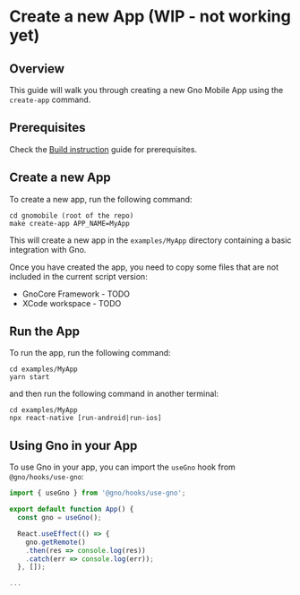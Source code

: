 # Create a new App (WIP - not working yet)

## Overview

This guide will walk you through creating a new Gno Mobile App using the `create-app` command.

## Prerequisites

Check the [Build instruction](../../README.md#build-instructions) guide for prerequisites.

## Create a new App

To create a new app, run the following command:

```console
cd gnomobile (root of the repo)
make create-app APP_NAME=MyApp
```

This will create a new app in the `examples/MyApp` directory containing a basic integration with Gno.

Once you have created the app, you need to copy some files that are not included in the current script version:

  - GnoCore Framework - TODO
  - XCode workspace - TODO

## Run the App

To run the app, run the following command:

```console
cd examples/MyApp
yarn start
```
and then run the following command in another terminal:

```console
cd examples/MyApp
npx react-native [run-android|run-ios]
```

## Using Gno in your App

To use Gno in your app, you can import the `useGno` hook from `@gno/hooks/use-gno`:

```ts
import { useGno } from '@gno/hooks/use-gno';

export default function App() {
  const gno = useGno();

  React.useEffect(() => {
    gno.getRemote()
    .then(res => console.log(res))
    .catch(err => console.log(err));
  }, []);

...
